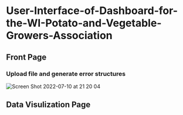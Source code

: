 # User-Interface-of-Dashboard-for-the-WI-Potato-and-Vegetable-Growers-Association

## Front Page 
### Upload file and generate error structures
![Screen Shot 2022-07-10 at 21 20 04](https://user-images.githubusercontent.com/63991329/178177014-956df875-b987-40c7-9e55-39c1818fad14.png)

## Data Visulization Page
